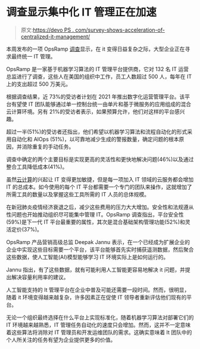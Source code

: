 # 调查显示集中化 IT 管理正在加速

> 原文:[https://devo PS . com/survey-shows-acceleration-of-centralized-it-management/](https://devops.com/survey-shows-acceleration-of-centralized-it-management/)

本周发布的一项 OpsRamp [调查](https://www.globenewswire.com/news-release/2021/04/20/2213016/0/en/OpsRamp-Study-Reveals-Why-Enterprise-IT-Leaders-Believe-Digital-Operations-Management-is-Essential-to-Economic-Recovery.html)显示，在 it 变得日益复杂之际，大型企业正在寻求最终统一 IT 管理。

OpsRamp 是一家基于机器学习算法的 IT 管理平台提供商，它对 132 名 IT 运营总监进行了调查，这些人在美国的组织中工作，员工人数超过 500 人，每年在 IT 上的支出超过 500 万美元。

根据调查结果，近 73%的受访者计划在 2021 年推出数字化运营管理平台。该平台有望使 IT 团队能够通过单一控制台统一由单片和基于微服务的应用组成的混合云计算环境。另有 21%的受访者表示，如果预算允许，他们对这样的平台感兴趣。

超过一半(51%)的受访者还指出，他们希望以机器学习算法和流程自动化的形式采用自动化和 AIOps (51%)，以可靠地减少生成的警报数量，确定问题的根本原因，并消除重复的手动任务。

调查中确定的两个主要目标是实现更高的灵活性和更快地解决问题(46%)以及通过整合工具降低成本(41%)。

虽然[云计算](https://devops.com/?s=cloud%20computing)的兴起让 IT 变得更加敏捷，但是每一项加入 IT 领域的云服务都会增加 IT 的总成本。如今使用的每个 IT 平台都需要一个专门的团队来操作，这就增加了所需工具的数量以及掌握这些工具所需的 IT 人员的总体规模。

在新冠肺炎疫情经济衰退之后，减少这些费用的压力大大增加。安全性和法规遵从性问题也开始推动组织尽可能集中管理 IT。OpsRamp 调查指出，平台安全性(59%)是下一代 IT 平台最重要的属性，其次是混合基础架构管理功能(52%)和灵活定价(37%)。

OpsRamp 产品营销高级总监 Deepak Jannu 表示，在一个已经成为扩展企业的企业中实现这些目标需要一个平台，该平台能够首先实时捕获遥测数据，然后聚合这些数据，使人工智能(AI)模型能够学习 IT 环境实际上是如何运行的。

Jannu 指出，有了这些数据，就有可能利用人工智能更容易地解决 it 问题，并提出解决容量利用率的建议。

人工智能支持的 It 管理平台在企业中普及可能还需要一段时间。然而，很明显，随着 it 环境变得越来越复杂，许多因素正在促使 IT 领导者重新评估他们现有的平台。

无论一个组织最终选择在什么平台上实现标准化，随着机器学习算法对部署它们的 IT 环境越来越熟悉，IT 管理任务自动化的速度只会增加。然而，这并不一定意味着这些算法将消除对 IT 管理员和开发运维团队的需求。这确实意味着 It 团队中的个人所关注的任务有望为企业提供更多的价值。